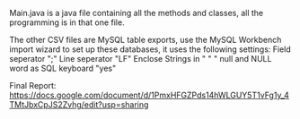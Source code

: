 Main.java is a java file containing all the methods and classes, all the programming is in that one file.

The other CSV files are MySQL table exports, use the MySQL Workbench import wizard to set up these databases, it uses the following settings:
Field seperator ";"
Line seperator "LF"
Enclose Strings in " " "
null and NULL word as SQL keyboard "yes"

Final Report:
https://docs.google.com/document/d/1PmxHFGZPds14hWLGUY5T1vFg1y_4TMtJbxCpJS2Zvhg/edit?usp=sharing
